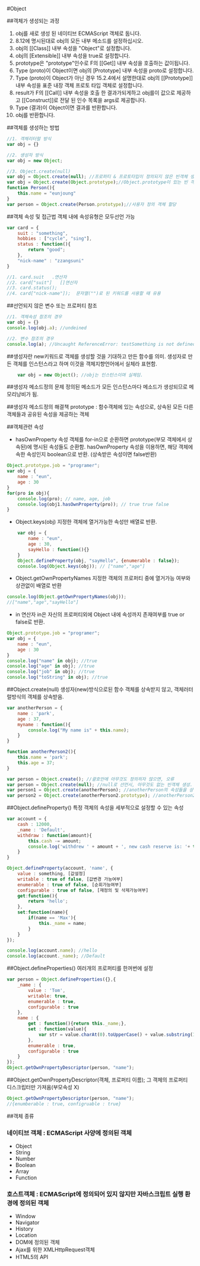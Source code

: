 #Object

##객체가 생성되는 과정
    
1. obj를 새로 생성 된 네이티브 ECMAScript 객체로 둡니다.
2. 8.12에 명시된대로 obj의 모든 내부 메소드를 설정하십시오.
3. obj의 [[Class]] 내부 속성을 "Object"로 설정합니다.
4. obj의 [Extensible]] 내부 속성을 true로 설정합니다.
5. prototype은 "prototype"인수로 F의 [[Get]] 내부 속성을 호출하는 값이됩니다.
6. Type (proto)이 Object이면 obj의 [Prototype] 내부 속성을 proto로 설정합니다.
7. Type (proto)이 Object가 아닌 경우 15.2.4에서 설명한대로 obj의 [[Prototype]] 내부 속성을 표준 내장 객체 프로토 타입 객체로 설정합니다.
8. result가 F의 [[Call]] 내부 속성을 호출 한 결과가되게하고 obj를이 값으로 제공하고 [[Construct]]로 전달 된 인수 목록을 args로 제공합니다.
9. Type (결과)이 Object이면 결과를 반환합니다.
10. obj를 반환합니다.


##객체를 생성하는 방법

```javascript
//1. 객체리터럴 방식
var obj = {}

//2. 생성자 방식
var obj = new Object;

//3. Object.create(null)
var obj = Object.create(null); //프로퍼티 & 프로토타입이 정의되지 않은 빈객체 생성.
var obj = Object.create(Object.prototype);//Object.prototype이 있는 빈 객체 생성.
function Person(){
    this.name = "eunjoung"
}
var person = Object.create(Person.prototype);//사용자 정의 객체 할당
```

##객체 속성 및 접근법
객체 내에 속성유형은 모두선언 가능
```javascript
var card = {
    suit : "something",
    hobbies : ["cycle", "sing"],
    status : function(){
        return "good";
    },
    "nick-name" : "zzangsuni"
}

//1. card.suit   .연산자
//2. card["suit"]   []연산자
//3. card.status();
//4. card["nick-name"]);  문자열("")로 된 키워드를 사용할 때 유용

```

##선언되지 않은 변수 또는 프로퍼티 참조
```javascript
//1. 객체속성 참조의 경우
var obj = {}
console.log(obj.a); //undeined

//2. 변수 참조의 경우
console.log(a); //Uncaught ReferenceError: testSomething is not defined
```
##생성자란
new키워드로 객체를 생성할 것을 기대하고 만든 함수를 의미.
생성자로 만든 객체를 인스턴스라고 하며 이것을 객체지향언어에서 실체라 표현함.
```javascript
    var obj = new Object(); //obj는 인스턴스이며 실체임.
```

##생성자 메소드정의 문제
정의된 메소드가 모든 인스턴스마다 메소드가 생성되므로 메모리낭비가 됨.

##생성자 메소드정의 해결책
prototype : 함수객체에 있는 속성으로, 상속된 모든 다른 객체들과 공유된 속성을 제공하는 객체

##객체관련 속성
* hasOwnProperty 속성
객체를 for-in으로 순환하면 prototype(부모 객체에서 상속된)에 명시된 속성들도 순환함.
hasOwnProperty 속성을 이용하면, 해당 객체에 속한 속성인지 boolean으로 반환.
(상속받은 속성이면 false반환)
```javascript
Object.prototype.job = "programer";
var obj = {
    name : "eun",
    age : 30
}
for(pro in obj){
    console.log(pro); // name, age, job
    console.log(obj1.hasOwnProperty(pro)); // true true false
}
```

* Object.keys(obj) 
지정한 객체에 열거가능한 속성만 배열로 반환.
```javascript
    var obj = {
        name : "eun",
        age : 30,
        sayHello : function(){}
    }
    Object.defineProperty(obj, "sayHello", {enumerable : false});
    console.log(Object.keys(obj)); // ["name","age"]
```

* Object.getOwnPropertyNames
지정한 객체의 프로퍼티 중에 열거가능 여부와 상관없이 배열로 반환
```javascript
console.log(Object.getOwnPropertyNames(obj));
//["name","age","sayHello"]
```

* in 연산자
in은 자신의 프로퍼티외에 Object 내에 속성까지 존재여부를 true or false로 반환.
```javascript
Object.prototype.job = "programer";
var obj = {
    name : "eun",
    age : 30
}
console.log("name" in obj); //true
console.log("age" in obj); //true
console.log("job" in obj); //true
console.log("toString" in obj); //true
```

##Object.create(null)
생성자(new)방식으로된 함수 객체를 상속받지 않고, 객체러터럴방식의 객체를 상속받음.
```javascript
var anotherPerson = {
    name : 'park',
    age : 37,
    myname : function(){
        console.log("My name is" + this.name);
    }
}

function anotherPerson2(){
    this.name = 'park';
    this.age = 37;
}

var person = Object.create(); //괄호안에 아무것도 정의히자 않으면, 오류
var person = Object.create(null); //null로 선언시, 아무것도 없는 빈객체 생성.
var person1 = Object.create(anotherPerson); //anotherPerson의 속성들을 상속, 함수형이 아니여서 프로토타입은 상속은 없음.
var person2 = Object.create(anotherPerson2.prototype); //anotherPerson2의 프로토타입만 상속, anotherPerson2 멤버프로퍼티 사용X
```

##Object.defineProperty()
특정 객체의 속성을 세부적으로 설정할 수 있는 속성

```javascript
var account = {
    cash : 12000,
    _name : 'Default',
    withdraw : function(amount){
        this.cash -= amount;
        console.log('withdrew ' + amount + ', new cash reserve is: '+ this.cash) ; 
    }
}

Object.defineProperty(account, 'name', {
    value : something, [값설정]
    writable : true of false, [값변경 가능여부]
    enumerable : true of false, [순회가능여부]
    configurable : true of false, [재정의 및 삭제가능여부]
    get:function(){
        return 'hello';
    },
    set:function(name){
        if(name == 'Max'){
            this._name = name;
        }
    }
});

console.log(account.name); //hello
console.log(account._name); //Default
```

##Object.defineProperties()
여러개의 프로퍼티를 한꺼번에 설정
```javascript
var person = Object.defineProperties({},{
    _name : {
        value : 'Tom',
        writable: true,
        enumerable : true,
        configurable : true
    },
    name : {
        get : function(){return this._name;},
        set : function(value){
            var str = value.charAt(0).toUpperCase() + value.substring(1);
        },
        enumerable : true,
        configurable : true
    }
});
Object.getOwnPropertyDescriptor(person, "name");
```

##Object.getOwnPropertyDescriptor(객체, 프로퍼티 이름);
그 객체의 프로퍼티 디스크립터만 가져옴(부모속성 X)
```javascript
Object.getOwnPropertyDescriptor(person, "name");
//{enumberable : true, configruable : true}
```

##객체 종류
### 네이티브 객체 : ECMAScript 사양에 정의된 객체
- Object
- String
- Number
- Boolean
- Array
- Function

### 호스트객체 : ECMAScript에 정의되어 있지 않지만 자바스크립트 실행 환경에 정의된 객체 
- Window
- Navigator
- History
- Location
- DOM에 정의된 객체
- Ajax를 위한 XMLHttpRequest객체
- HTML5의 API













